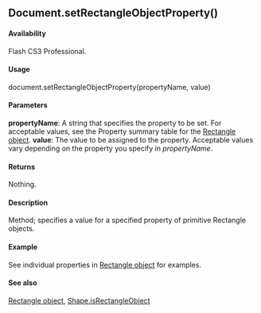 ## Document.setRectangleObjectProperty()

#### Availability

Flash CS3 Professional.

#### Usage

document.setRectangleObjectProperty(propertyName, value)

#### Parameters

**propertyName**: A string that specifies the property to be set. For acceptable values, see the Property summary table for the [Rectangle object](../Rectangle_object/Rectangle_summary.md).
**value**: The value to be assigned to the property. Acceptable values vary depending on the property you specify in *propertyName*.

#### Returns

Nothing.

#### Description

Method; specifies a value for a specified property of primitive Rectangle objects.

#### Example

See individual properties in [Rectangle object](../Rectangle_object/Rectangle_summary.md) for examples.

#### See also

[Rectangle object](../Rectangle_object/Rectangle_summary.md), [Shape.isRectangleObject](../Shape_object/Shape10.md)
